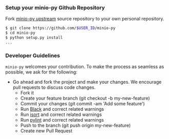 ### Setup your minio-py Github Repository
Fork [minio-py upstream](https://github.com/minio/minio-py/fork) source repository to your own personal repository.

```sh
$ git clone https://github.com/$USER_ID/minio-py
$ cd minio-py
$ python setup.py install
...
```

###  Developer Guidelines

``minio-py`` welcomes your contribution. To make the process as seamless as possible, we ask for the following:

* Go ahead and fork the project and make your changes. We encourage pull requests to discuss code changes.
    - Fork it
    - Create your feature branch (git checkout -b my-new-feature)
    - Commit your changes (git commit -am 'Add some feature')
    - Run [Black](https://github.com/psf/black) and correct related warnings
    - Run [isort](https://github.com/timothycrosley/isort) and correct related warnings
    - Run [pylint](https://github.com/PyCQA/pylint) and correct related warnings
    - Push to the branch (git push origin my-new-feature)
    - Create new Pull Request

